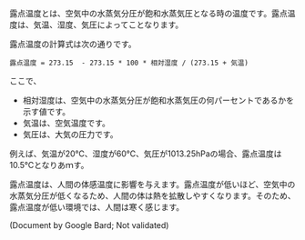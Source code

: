露点温度とは、空気中の水蒸気分圧が飽和水蒸気圧となる時の温度です。露点温度は、気温、湿度、気圧によってことなります。

露点温度の計算式は次の通りです。

```
露点温度 = 273.15  - 273.15 * 100 * 相対湿度 / (273.15 + 気温)
```
ここで、
- 相対湿度は、空気中の水蒸気分圧が飽和水蒸気圧の何パーセントであるかを示す値です。
- 気温は、空気温度です。
- 気圧は、大気の圧力です。

例えば、気温が20℃、湿度が60℃、気圧が1013.25hPaの場合、露点温度は10.5℃となりあｍす。

露点温度は、人間の体感温度に影響を与えます。露点温度が低いほど、空気中の水蒸気分圧が低くなるため、人間の体は熱を拡散しやすくなります。そのため、露点温度が低い環境では、人間は寒く感じます。

(Document by Google Bard; Not validated)

